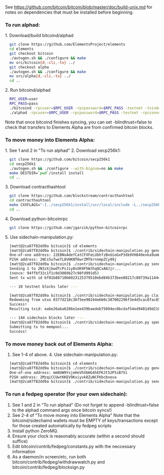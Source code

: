 See https://github.com/bitcoin/bitcoin/blob/master/doc/build-unix.md
for notes on dependencies that must be installed before beginning.

### To run alphad:

1\. Download/build bitcoind/alphad
```bash
  git clone https://github.com/ElementsProject/elements
  cd elements
  git checkout bitcoin
  ./autogen.sh && ./configure && make
  mv src/bitcoin{d,-cli,-tx} ../
  git checkout alpha
  ./autogen.sh && ./configure && make
  mv src/alpha{d,-cli,-tx} ../
  cd ..
```
2\. Run bitcoind/alphad
```bash
  RPC_USER=user
  RPC_PASS=pass
  ./bitcoind -rpcuser=$RPC_USER -rpcpassword=$RPC_PASS -testnet -txindex -daemon
  ./alphad -rpcuser=$RPC_USER -rpcpassword=$RPC_PASS -testnet -rpcconnect=127.0.0.1 -rpcconnectport=18332 -tracksidechain=all -txindex -blindtrust=true -daemon
```
  Note that once bitcoind finishes syncing, you can set -blindtrust=false to check that transfers to Elements Alpha are from confirmed bitcoin blocks.

### To move money into Elements Alpha:

1\. See 1 and 2 in "To run alphad"
2\. Download secp256k1:
```bash
  git clone https://github.com/bitcoin/secp256k1
  cd secp256k1
  ./autogen.sh && ./configure --with-bignum=no && make
  make DESTDIR=`pwd`/install install
  cd ..
```
3\. Download contracthashtool
```bash
  git clone https://github.com/blockstream/contracthashtool
  cd contracthashtool
  make CXXFLAGS="-I../secp256k1/install/usr/local/include -L../secp256k1/install/usr/local/lib -static"
  cd ..
```
4\. Download python-bitcoinrpc
```bash
  git clone https://github.com/jgarzik/python-bitcoinrpc
```
5\. Use sidechain-manipulation.py:
```bash
  [matt@2ca87f82dd9a bitcoin]$ cd elements
  [matt@2ca87f82dd9a bitcoin]$ ./contrib/sidechain-manipulation.py generate-one-of-one-multisig sidechain-wallet
  One-of-one address: 22E8NxAdeYCatCFXFeLUbhfzBxUioGxP3dk9VH849exka9umWLkxzRmFFEwsLKR1pjPeE8UZRkVEQ7uab
  P2SH address: 2NCs5ufweTL8VHKNT6wrZMTkrnnmpZCy99j
  [matt@2ca87f82dd9a bitcoin]$ ./contrib/sidechain-manipulation.py send-to-sidechain 2NCs5ufweTL8VHKNT6wrZMTkrnnmpZCy99j 1
  Sending 1 to 2N3zXjbwdTcPsJiy8sUK9FhWJhqQCxA8Jjr...
  (nonce: 94ffbf32c1f1c0d3089b27c98fd991d5)
  Sent tx with id bf01b88710b6023125379510ebd84b373bee88217c80739a1144e5e92b4ee2d0

  --- 10 testnet blocks later ---

  [matt@2ca87f82dd9a bitcoin]$ ./contrib/sidechain-manipulation.py claim-on-sidechain 2NCs5ufweTL8VHKNT6wrZMTkrnnmpZCy99j 94ffbf32c1f1c0d3089b27c98fd991d5 bf01b88710b6023125379510ebd84b373bee88217c80739a1144e5e92b4ee2d0
  Redeeming from utxo 0377d218c36f5ee90244e660c387002296f3e4d5cac8fac8530b07e4d3241ccf:0 (value 21000000, refund 20999999)
  Success!
  Resulting txid: eabe26aba6286e1ee439baedeb75094ec0bcdaf54ed9481d9d2183e8a6424755

  --- 144 sidechain blocks later ---
  [matt@2ca87f82dd9a bitcoin]$ ./contrib/sidechain-manipulation.py spend-from-claim eabe26aba6286e1ee439baedeb75094ec0bcdaf54ed9481d9d2183e8a6424755 22E8NxAdeYCatCFXFeLUbhfzBxUioGxP3dk9VH849exka9umWLkxzRmFFEwsLKR1pjPeE8UZRkVEQ7uab
  Submitting tx to mempool...
  Success!
```

### To move money back out of Elements Alpha:

  1. See 1-4 of above.
4\. Use sidechain-manipulation.py:
```bash
  [matt@2ca87f82dd9a bitcoin]$ cd elements
  [matt@2ca87f82dd9a bitcoin]$ ./contrib/sidechain-manipulation.py generate-one-of-one-multisig mainchain-wallet
  One-of-one address: mm8UW9YsjeHoVhXbHG4hEFKJt52P5iB7Vi
  P2SH address: 2MzqiCCUwtKKEV9Kxiyvk8ZuNCFKbcbneva
  [matt@2ca87f82dd9a bitcoin]$ ./contrib/sidechain-manipulation.py send-to-mainchain 2MzqiCCUwtKKEV9Kxiyvk8ZuNCFKbcbneva 1
```

### To run a fedpeg operator (for your own sidechain):
  1. See 1 and 2 in "To run alphad" (Do not forget to append -blindtrust=false to the alphad command args once bitcoin syncs!)
  2. See 2-4 of "To move money into Elements Alpha"
 Note that the bitcoind/sidechaind wallets must be EMPTY of keys/transactions except for those created automatically by fedpeg scripts
  3. Install python ZeroMQ.
  4. Ensure your clock is reasonably accurate (within a second should suffice)
  5. Edit bitcoin/contrib/fedpeg/constants.py with the neccessary information
  6. As a daemon/in screen/etc, run both bitcoin/contrib/fedpeg/withdrawwatch.py and bitcoin/contrib/fedpeg/blocksign.py

